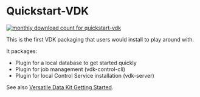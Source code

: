 # Quickstart-VDK

<a href="https://pypistats.org/packages/quickstart-vdk" alt="Monthly Downloads">
        <img src="https://img.shields.io/pypi/dm/quickstart-vdk.svg" alt="monthly download count for quickstart-vdk"></a>

This is the first VDK packaging that users would install to play around with.

It packages:

* Plugin for a local database to get started quickly
* Plugin for job management (vdk-control-cli)
* Plugin for local Control Service installation (vdk-server)

See also [Versatile Data Kit Getting Started](https://github.com/vmware/versatile-data-kit/wiki/Getting-Started).
